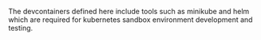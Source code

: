 The devcontainers defined here include tools such as minikube and helm which are
required for kubernetes sandbox environment development and testing.

